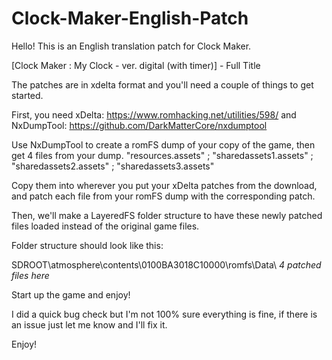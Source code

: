 # Clock-Maker-English-Patch

Hello! This is an English translation patch for Clock Maker.

[Clock Maker : My Clock - ver. digital (with timer)] - Full Title

The patches are in xdelta format and you'll need a couple of things to get started.

First, you need xDelta: https://www.romhacking.net/utilities/598/
and NxDumpTool: https://github.com/DarkMatterCore/nxdumptool

Use NxDumpTool to create a romFS dump of your copy of the game, then get 4 files from your dump.
"resources.assets" ; "sharedassets1.assets" ; "sharedassets2.assets" ; "sharedassets3.assets"

Copy them into wherever you put your xDelta patches from the download, and patch each file from your romFS dump with the corresponding patch.

Then, we'll make a LayeredFS folder structure to have these newly patched files loaded instead of the original game files.

Folder structure should look like this:

SDROOT\atmosphere\contents\0100BA3018C10000\romfs\Data\ *4 patched files here*

Start up the game and enjoy!

I did a quick bug check but I'm not 100% sure everything is fine, if there is an issue just let me know and I'll fix it. 

Enjoy!
